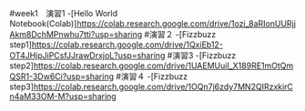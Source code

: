 #week1　演習1
-[Hello World Notebook(Colab)]https://colab.research.google.com/drive/1ozi_8aRIonUURjjAkm8DchMPnwhu7tti?usp=sharing
#演習２
-[Fizzbuzz step1]https://colab.research.google.com/drive/1QxiEb12-OT4JHjpJiPCsfJJrawDrxjoL?usp=sharing
#演習3
-[Fizzbuzz step2]https://colab.research.google.com/drive/1UAEMUuiI_X189RE1mOtQmQSR1-3Dw6Ci?usp=sharing
#演習４
-[Fizzbuzz step3]https://colab.research.google.com/drive/1OQn7j6zdy7MN2QIRzxkirCn4aM33OM-M?usp=sharing
